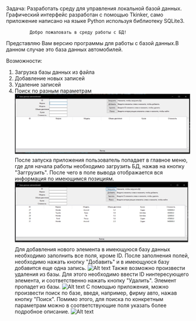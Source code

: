 Задача:
Разработать среду для управления локальной базой данных.
Графический интерфейс разработан с помощью Tkinker, само приложение написано на языке Python используя библиотеку SQLite3.
                            
                            
             Добро пожаловать в среду работы с БД!
Представляю Вам версию программы для работы с базой данных.В данном случае это база данных автомобилей.

Возможности:
1) Загрузка базы данных из файла
2) Добавление новых записей
3) Удаление записей
4) Поиск по разным параметрам
![avatar](https://github.com/Ilden07/Python/blob/main/Homeworks008/%D0%97%D0%B0%D0%BF%D1%83%D1%81%D0%BA.jpg)
После запуска приложения пользователь попадает в главное меню, где для начала работы необходимо загрузить БД, нажав на кнопку "Заггрузить". После чего в поле вывода отображается вся информация по имеющимся позициям.
![avatar](https://github.com/Ilden07/Python/blob/main/Homeworks008/%D0%97%D0%B0%D0%B3%D1%80%D1%83%D0%B7%D0%BA%D0%B0.jpg)
Для  добавления нового элемента в имеющуюся базу данных необходимо заполнить все поля, кроме ID. После заполнения полей, 
необходимо нажать кнопку "Добавить" и в имеющуюся базу добавится еще одна запись.
![Alt text](../../../../../../../../../C:/Users/%D0%90%D1%80%D1%82%D0%B5%D0%BC/Desktop/%D0%A1%D0%B5%D0%BC%D0%B8%D0%BD%D0%B0%D1%80%20%D0%94%D0%97/Python/Seminars/Python/Homeworks008/%D0%94%D0%BE%D0%B1%D0%B0%D0%B2%D0%BB%D0%B5%D0%BD%D0%B8%D0%B5.jpg)
Также возможно произвести удаления из базы. Для этого необходимо ввести ID нинтересующего элемента, и соответственно нажать 
кнопку "Удалить". Элемент пропадет из базы.
![Alt text](../../../../../../../../../C:/Users/%D0%90%D1%80%D1%82%D0%B5%D0%BC/Desktop/%D0%A1%D0%B5%D0%BC%D0%B8%D0%BD%D0%B0%D1%80%20%D0%94%D0%97/Python/Seminars/Python/Homeworks008/%D0%A3%D0%B4%D0%B0%D0%BB%D0%B5%D0%BD%D0%B8%D0%B5.jpg)
С помощью приложения, можно произвести поиск по базе, введя, например, фирму авто, нажав кнопку "Поиск". Помимо этого, для поиска по конкретным параметрам можно в соответствующие поля указать более подробное описание.
![Alt text](../../../../../../../../../C:/Users/%D0%90%D1%80%D1%82%D0%B5%D0%BC/Desktop/%D0%A1%D0%B5%D0%BC%D0%B8%D0%BD%D0%B0%D1%80%20%D0%94%D0%97/Python/Seminars/Python/Homeworks008/%D0%9F%D0%BE%D0%B8%D1%81%D0%BA.jpg)
